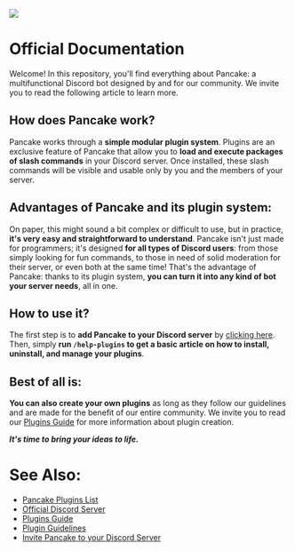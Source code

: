 ![ ](https://i.imgur.com/yYUG27J.png)
# Official Documentation
Welcome! In this repository, you'll find everything about Pancake: a multifunctional Discord bot designed by and for our community. We invite you to read the following article to learn more.

## How does Pancake work?
Pancake works through a **simple modular plugin system**. Plugins are an exclusive feature of Pancake that allow you to **load and execute packages of slash commands** in your Discord server. Once installed, these slash commands will be visible and usable only by you and the members of your server.

## Advantages of Pancake and its plugin system:
On paper, this might sound a bit complex or difficult to use, but in practice, **it's very easy and straightforward to understand**. Pancake isn't just made for programmers; it's designed **for all types of Discord users**: from those simply looking for fun commands, to those in need of solid moderation for their server, or even both at the same time! That's the advantage of Pancake: thanks to its plugin system, **you can turn it into any kind of bot your server needs**, all in one.

## How to use it?
The first step is to **add Pancake to your Discord server** by [clicking here](https://discord.com/oauth2/authorize?client_id=1398868186216271962&permissions=8&integration_type=0&scope=applications.commands+bot). Then, simply **run `/help-plugins` to get a basic article on how to install, uninstall, and manage your plugins**.

## Best of all is:
**You can also create your own plugins** as long as they follow our guidelines and are made for the benefit of our entire community. We invite you to read our [Plugins Guide](docs/plugins-guide.md) for more information about plugin creation.

***It's time to bring your ideas to life.***

# See Also:
- [Pancake Plugins List](docs/plugins-list.md)
- [Official Discord Server](https://discord.gg/dT8S632nPM)
- [Plugins Guide](docs/plugins-guide.md)
- [Plugin Guidelines](/docs/plugins-guidelines.md)
- [Invite Pancake to your Discord Server](https://discord.com/oauth2/authorize?client_id=1398868186216271962&permissions=8&integration_type=0&scope=applications.commands+bot)